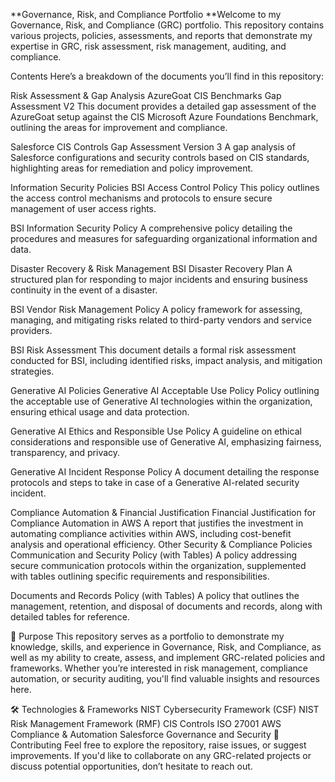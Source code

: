 **Governance, Risk, and Compliance Portfolio
**Welcome to my Governance, Risk, and Compliance (GRC) portfolio. This repository contains various projects, policies, assessments, and reports that demonstrate my expertise in GRC, risk assessment, risk management, auditing, and compliance.

Contents
Here’s a breakdown of the documents you’ll find in this repository:

Risk Assessment & Gap Analysis
AzureGoat CIS Benchmarks Gap Assessment V2
This document provides a detailed gap assessment of the AzureGoat setup against the CIS Microsoft Azure Foundations Benchmark, outlining the areas for improvement and compliance.

Salesforce CIS Controls Gap Assessment Version 3
A gap analysis of Salesforce configurations and security controls based on CIS standards, highlighting areas for remediation and policy improvement.

Information Security Policies
BSI Access Control Policy
This policy outlines the access control mechanisms and protocols to ensure secure management of user access rights.

BSI Information Security Policy
A comprehensive policy detailing the procedures and measures for safeguarding organizational information and data.

Disaster Recovery & Risk Management
BSI Disaster Recovery Plan
A structured plan for responding to major incidents and ensuring business continuity in the event of a disaster.

BSI Vendor Risk Management Policy
A policy framework for assessing, managing, and mitigating risks related to third-party vendors and service providers.

BSI Risk Assessment
This document details a formal risk assessment conducted for BSI, including identified risks, impact analysis, and mitigation strategies.

Generative AI Policies
Generative AI Acceptable Use Policy
Policy outlining the acceptable use of Generative AI technologies within the organization, ensuring ethical usage and data protection.

Generative AI Ethics and Responsible Use Policy
A guideline on ethical considerations and responsible use of Generative AI, emphasizing fairness, transparency, and privacy.

Generative AI Incident Response Policy
A document detailing the response protocols and steps to take in case of a Generative AI-related security incident.

Compliance Automation & Financial Justification
Financial Justification for Compliance Automation in AWS
A report that justifies the investment in automating compliance activities within AWS, including cost-benefit analysis and operational efficiency.
Other Security & Compliance Policies
Communication and Security Policy (with Tables)
A policy addressing secure communication protocols within the organization, supplemented with tables outlining specific requirements and responsibilities.

Documents and Records Policy (with Tables)
A policy that outlines the management, retention, and disposal of documents and records, along with detailed tables for reference.

📄 Purpose
This repository serves as a portfolio to demonstrate my knowledge, skills, and experience in Governance, Risk, and Compliance, as well as my ability to create, assess, and implement GRC-related policies and frameworks. Whether you’re interested in risk management, compliance automation, or security auditing, you'll find valuable insights and resources here.

🛠 Technologies & Frameworks
NIST Cybersecurity Framework (CSF)
NIST Risk Management Framework (RMF)
CIS Controls
ISO 27001
AWS Compliance & Automation
Salesforce Governance and Security
🤝 Contributing
Feel free to explore the repository, raise issues, or suggest improvements. If you'd like to collaborate on any GRC-related projects or discuss potential opportunities, don’t hesitate to reach out.
